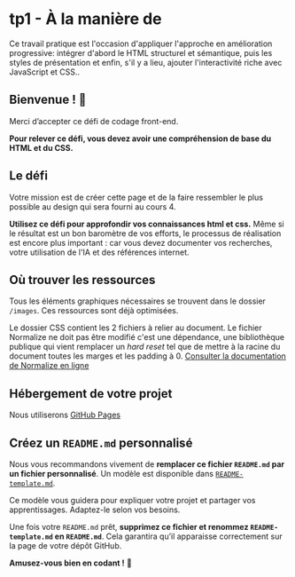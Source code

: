 # tp1 - À la manière de

Ce travail pratique est l'occasion d'appliquer l'approche en amélioration progressive: intégrer d'abord le HTML structurel et sémantique, puis les styles de présentation et enfin, s'il y a lieu, ajouter l'interactivité riche avec JavaScript et CSS..
 

## Bienvenue ! 👋

Merci d’accepter ce défi de codage front-end.

**Pour relever ce défi, vous devez avoir une compréhension de base du HTML et du CSS.**

## Le défi

Votre mission est de créer cette page et de la faire ressembler le plus possible au design qui sera fourni au cours 4. 

**Utilisez ce défi pour approfondir vos connaissances html et css.** Même si le résultat est un bon baromètre de vos efforts, le processus de réalisation est encore plus important : car vous devez documenter vos recherches, votre utilisation de l'IA et des références internet.

## Où trouver les ressources

Tous les éléments graphiques nécessaires se trouvent dans le dossier `/images`. Ces ressources sont déjà optimisées.

Le dossier CSS contient les 2 fichiers à relier au document. Le fichier Normalize ne doit pas être modifié c'est une dépendance, une bibliothèque publique qui vient remplacer un *hard reset* tel que de mettre à la racine du document toutes les marges et les padding à 0. [Consulter la documentation de Normalize en ligne](https://necolas.github.io/normalize.css/)
 
 

## Hébergement de votre projet

Nous utiliserons [GitHub Pages](https://pages.github.com/) 

## Créez un `README.md` personnalisé

Nous vous recommandons vivement de **remplacer ce fichier `README.md` par un fichier personnalisé**. Un modèle est disponible dans [`README-template.md`](./README-template.md).

Ce modèle vous guidera pour expliquer votre projet et partager vos apprentissages. Adaptez-le selon vos besoins.

Une fois votre `README.md` prêt, **supprimez ce fichier et renommez `README-template.md` en `README.md`**. Cela garantira qu’il apparaisse correctement sur la page de votre dépôt GitHub.
 
 
**Amusez-vous bien en codant !** 🚀
 
